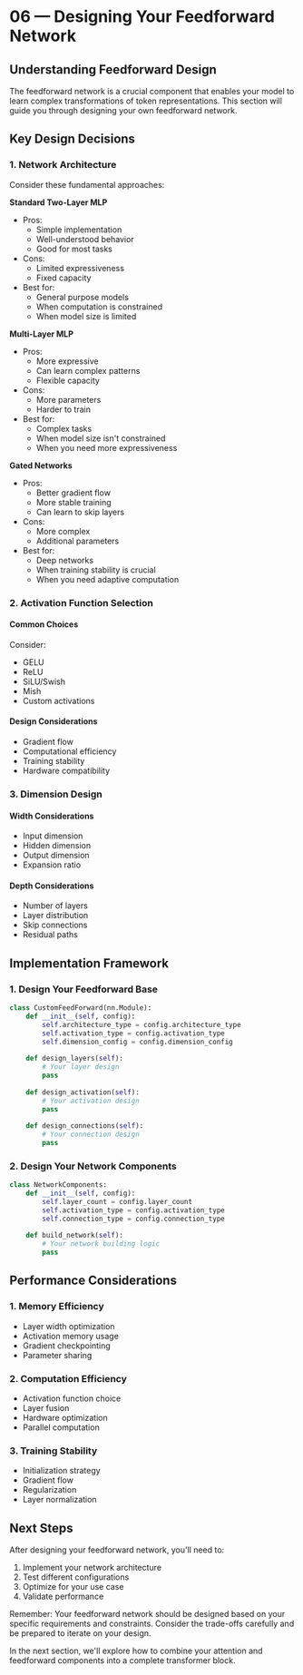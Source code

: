 # 06 — Designing Your Feedforward Network

## Understanding Feedforward Design

The feedforward network is a crucial component that enables your model to learn complex transformations of token representations. This section will guide you through designing your own feedforward network.

## Key Design Decisions

### 1. Network Architecture
Consider these fundamental approaches:

**Standard Two-Layer MLP**
* Pros:
  * Simple implementation
  * Well-understood behavior
  * Good for most tasks
* Cons:
  * Limited expressiveness
  * Fixed capacity
* Best for:
  * General purpose models
  * When computation is constrained
  * When model size is limited

**Multi-Layer MLP**
* Pros:
  * More expressive
  * Can learn complex patterns
  * Flexible capacity
* Cons:
  * More parameters
  * Harder to train
* Best for:
  * Complex tasks
  * When model size isn't constrained
  * When you need more expressiveness

**Gated Networks**
* Pros:
  * Better gradient flow
  * More stable training
  * Can learn to skip layers
* Cons:
  * More complex
  * Additional parameters
* Best for:
  * Deep networks
  * When training stability is crucial
  * When you need adaptive computation

### 2. Activation Function Selection

#### Common Choices
Consider:
* GELU
* ReLU
* SiLU/Swish
* Mish
* Custom activations

#### Design Considerations
* Gradient flow
* Computational efficiency
* Training stability
* Hardware compatibility

### 3. Dimension Design

#### Width Considerations
* Input dimension
* Hidden dimension
* Output dimension
* Expansion ratio

#### Depth Considerations
* Number of layers
* Layer distribution
* Skip connections
* Residual paths

## Implementation Framework

### 1. Design Your Feedforward Base
```python
class CustomFeedForward(nn.Module):
    def __init__(self, config):
        self.architecture_type = config.architecture_type
        self.activation_type = config.activation_type
        self.dimension_config = config.dimension_config
        
    def design_layers(self):
        # Your layer design
        pass
        
    def design_activation(self):
        # Your activation design
        pass
        
    def design_connections(self):
        # Your connection design
        pass
```

### 2. Design Your Network Components
```python
class NetworkComponents:
    def __init__(self, config):
        self.layer_count = config.layer_count
        self.activation_type = config.activation_type
        self.connection_type = config.connection_type
        
    def build_network(self):
        # Your network building logic
        pass
```

## Performance Considerations

### 1. Memory Efficiency
* Layer width optimization
* Activation memory usage
* Gradient checkpointing
* Parameter sharing

### 2. Computation Efficiency
* Activation function choice
* Layer fusion
* Hardware optimization
* Parallel computation

### 3. Training Stability
* Initialization strategy
* Gradient flow
* Regularization
* Layer normalization

## Next Steps

After designing your feedforward network, you'll need to:
1. Implement your network architecture
2. Test different configurations
3. Optimize for your use case
4. Validate performance

Remember: Your feedforward network should be designed based on your specific requirements and constraints. Consider the trade-offs carefully and be prepared to iterate on your design.

In the next section, we'll explore how to combine your attention and feedforward components into a complete transformer block.
